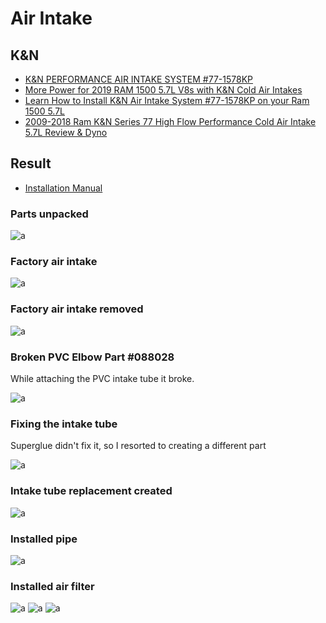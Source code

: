 # Air Intake

## K&N

* [K&N PERFORMANCE AIR INTAKE SYSTEM #77-1578KP](https://www.knfilters.com/77-1578kp-performance-air-intake-system)
* [More Power for 2019 RAM 1500 5.7L V8s with K&N Cold Air Intakes](https://www.knfilters.com/blog/more-power-and-torque-for-2019-ram-1500-5-7l-v8-models-with-kn-cold-air-intakes/)
* [Learn How to Install K&N Air Intake System #77-1578KP on your Ram 1500 5.7L](https://www.youtube.com/watch?v=mZAAbdI5tZg)
* [2009-2018 Ram K&N Series 77 High Flow Performance Cold Air Intake 5.7L Review & Dyno](https://www.youtube.com/watch?v=_ufIjCPDjPQ)

## Result

* [Installation Manual](https://github.com/CumpsD/second-brain/raw/main/assets/ram/air-intake/KNN-77-1578_inst.pdf)

### Parts unpacked

![a](https://github.com/CumpsD/second-brain/raw/main/assets/ram/air-intake/1.jpg "a")

### Factory air intake

![a](https://github.com/CumpsD/second-brain/raw/main/assets/ram/air-intake/2.jpg "a")

### Factory air intake removed

![a](https://github.com/CumpsD/second-brain/raw/main/assets/ram/air-intake/3.jpg "a")

### Broken PVC Elbow Part #088028

While attaching the PVC intake tube it broke.

![a](https://github.com/CumpsD/second-brain/raw/main/assets/ram/air-intake/4.jpg "a")

### Fixing the intake tube

Superglue didn't fix it, so I resorted to creating a different part

![a](https://github.com/CumpsD/second-brain/raw/main/assets/ram/air-intake/5.jpg "a")

### Intake tube replacement created

![a](https://github.com/CumpsD/second-brain/raw/main/assets/ram/air-intake/6.jpg "a")

### Installed pipe

![a](https://github.com/CumpsD/second-brain/raw/main/assets/ram/air-intake/7.jpg "a")

### Installed air filter

![a](https://github.com/CumpsD/second-brain/raw/main/assets/ram/air-intake/8.jpg "a")
![a](https://github.com/CumpsD/second-brain/raw/main/assets/ram/air-intake/9.jpg "a")
![a](https://github.com/CumpsD/second-brain/raw/main/assets/ram/air-intake/10.jpg "a")
